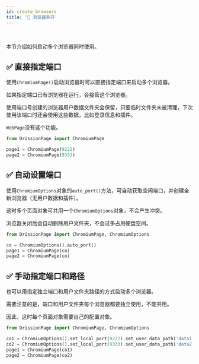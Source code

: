 ```yaml
---
id: create_browsers
title: '🥦 浏览器多开'
---
```


<div class="wwads-cn wwads-horizontal" data-id="317"></div><br/>

本节介绍如何启动多个浏览器同时使用。

## ✅️️ 直接指定端口

使用`ChromiumPage()`启动浏览器时可以直接指定端口来启动多个浏览器。

如果指定端口已有浏览器在运行，会接管这个浏览器。

使用端口号创建的浏览器用户数据文件夹会保留，只要临时文件夹未被清理，下次使用该端口时还会使用这些数据，比如登录信息和插件。

`WebPage`没有这个功能。

```python
from DrissionPage import ChromiumPage

page1 = ChromiumPage(9222) 
page2 = ChromiumPage(9333) 
```

## ✅️️ 自动设置端口

使用`ChromiumOptions`对象的`auto_port()`方法，可自动获取空闲端口，并创建全新浏览器（无用户数据和插件）。

这时多个页面对象可共用一个`ChromiumOptions`对象，不会产生冲突。

浏览器关闭后会自动删除用户文件夹，不会过多占用硬盘空间。

```python
from DrissionPage import ChromiumPage, ChromiumOptions

co = ChromiumOptions().auto_port()
page1 = ChromiumPage(co)
page2 = ChromiumPage(co)
```

## ✅️️ 手动指定端口和路径

也可以用指定独立端口和用户文件夹路径的方式启动多个浏览器。

需要注意的是，端口和用户文件夹每个浏览器都要独立使用，不能共用。

因此，这时每个页面对象需要自己的配置对象。

```python
from DrissionPage import ChromiumPage, ChromiumOptions

co1 = ChromiumOptions().set_local_port(9222).set_user_data_path('data1')
co2 = ChromiumOptions().set_local_port(9333).set_user_data_path('data2')
page1 = ChromiumPage(co1)
page2 = ChromiumPage(co2)
```